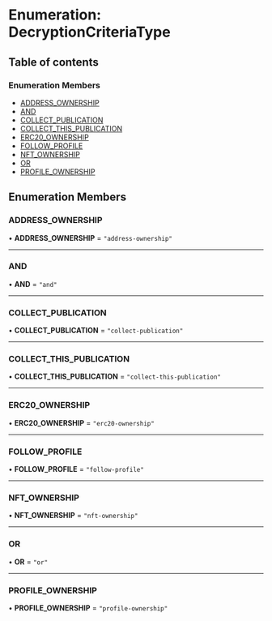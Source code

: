 # Enumeration: DecryptionCriteriaType

## Table of contents

### Enumeration Members

- [ADDRESS\_OWNERSHIP](DecryptionCriteriaType.md#address_ownership)
- [AND](DecryptionCriteriaType.md#and)
- [COLLECT\_PUBLICATION](DecryptionCriteriaType.md#collect_publication)
- [COLLECT\_THIS\_PUBLICATION](DecryptionCriteriaType.md#collect_this_publication)
- [ERC20\_OWNERSHIP](DecryptionCriteriaType.md#erc20_ownership)
- [FOLLOW\_PROFILE](DecryptionCriteriaType.md#follow_profile)
- [NFT\_OWNERSHIP](DecryptionCriteriaType.md#nft_ownership)
- [OR](DecryptionCriteriaType.md#or)
- [PROFILE\_OWNERSHIP](DecryptionCriteriaType.md#profile_ownership)

## Enumeration Members

### ADDRESS\_OWNERSHIP

• **ADDRESS\_OWNERSHIP** = ``"address-ownership"``

___

### AND

• **AND** = ``"and"``

___

### COLLECT\_PUBLICATION

• **COLLECT\_PUBLICATION** = ``"collect-publication"``

___

### COLLECT\_THIS\_PUBLICATION

• **COLLECT\_THIS\_PUBLICATION** = ``"collect-this-publication"``

___

### ERC20\_OWNERSHIP

• **ERC20\_OWNERSHIP** = ``"erc20-ownership"``

___

### FOLLOW\_PROFILE

• **FOLLOW\_PROFILE** = ``"follow-profile"``

___

### NFT\_OWNERSHIP

• **NFT\_OWNERSHIP** = ``"nft-ownership"``

___

### OR

• **OR** = ``"or"``

___

### PROFILE\_OWNERSHIP

• **PROFILE\_OWNERSHIP** = ``"profile-ownership"``
